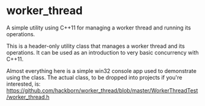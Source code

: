 # worker_thread
A simple utility using C++11 for managing a worker thread and running its operations.

This is a header-only utility class that manages a worker thread and its operations. It can be used as an introduction to very basic concurrency with C++11.

Almost everything here is a simple win32 console app used to demonstrate using the class. The actual class, to be dropped into projects if you're interested, is:
https://github.com/hackborn/worker_thread/blob/master/WorkerThreadTest/worker_thread.h
